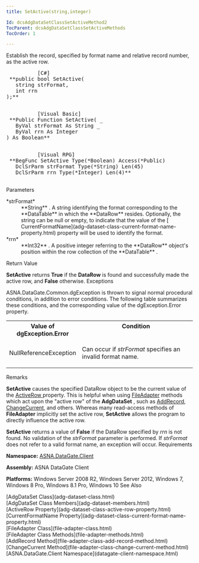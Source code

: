 ```yaml
---
title: SetActive(string,integer)

Id: dcsAdgDataSetClassSetActiveMethod2
TocParent: dcsAdgDataSetClassSetActiveMethods
TocOrder: 1

---
```


Establish the record, specified by format name and relative record number, as the active row.
<pre class="prettyprint">
          <span class="lang">[C#]</span>
 **public bool SetActive(
   string strFormat,
   int rrn
);** 
        </pre>

<pre class="prettyprint">
          <span class="lang">[Visual Basic] </span>
 **Public Function SetActive( _
   ByVal strFormat As String _
   ByVal rrn As Integer
) As Boolean** 
        </pre>

<pre class="prettyprint">
          <span class="lang">[Visual RPG]</span>
 **BegFunc SetActive Type(*Boolean) Access(*Public)
   DclSrParm strFormat Type(*String) Len(45)
   DclSrParm rrn Type(*Integer) Len(4)** 
        </pre>

Parameters

<dl>
        <dt>
 *strFormat* 
        </dt>
        <dd>
 **String** . A string identifying the format corresponding to the **DataTable** in which the **DataRow**  resides. 
						Optionally, the string can be null or empty, to indicate that the value of the [
							CurrentFormatName](adg-dataset-class-current-format-name-property.html) property will be used to identify the format. </dd>
        <dt>
 *rrn* 
        </dt>
        <dd>
 **Int32** . A positive integer referring to the **DataRow**  object's 
								position within the row collection of the **DataTable** .</dd>
</dl>

Return Value

**SetActive** returns **True** if the **DataRow** is found and successfully made the active row, and **False** otherwise.
Exceptions

ASNA.DataGate.Common.dgException is thrown to signal normal procedural conditions, in addition to error conditions. The following table summarizes these conditions, and the corresponding value of the dgException.Error property.
<br />

<table class="dtTABLE" id="Table5" x-use-null-cells="x-use-null-cells" style="border-spacing: 0px;     x-cell-content-align: Top" cellspacing="0">
          <colgroup span="1">
            <col span="1" style="FONT-WEIGHT: bold; WIDTH: 30%" />
            <col span="1" style="WIDTH: 70%" />
          </colgroup>
          <tr valign="top">
            <th colspan="1" rowspan="1">
							Value of dgException.Error
						</th>
            <th colspan="1" rowspan="1">
							Condition
						</th>
          </tr>
          <tr>
            <td colspan="1" rowspan="1">

NullReferenceException
</td>
            <td colspan="1" rowspan="1">

Can occur if *strFormat* specifies an invalid format name.
</td>
          </tr>
</table>

Remarks

**SetActive** causes the specified DataRow object to be the current value of the [ActiveRow ](adg-dataset-class-active-row-property.html) property. This is helpful when using [FileAdapter](file-adapter-methods.html) methods which act upon the "active row" of the **AdgDataSet** , such as [AddRecord](file-adapter-class-add-record-method.html), [ ChangeCurrent](file-adapter-class-change-current-method.html), and others. Whereas many read-access methods of **FileAdapter** implicitly set the active row, **SetActive** allows the program to directly influence the active row.

**SetActive** returns a value of **False** if the DataRow specified by *rrn* is not found. No validation of the *strFormat* parameter is performed. If *strFormat* does not refer to a valid format name, an exception will occur.
Requirements

**Namespace:** [ASNA.DataGate.Client](datagate-client-namespace.html) 

**Assembly:** ASNA DataGate Client

**Platforms:** Windows Server 2008 R2, Windows Server 2012, Windows 7, Windows 8 Pro, Windows 8.1 Pro, Windows 10
See Also

<dl />
      [AdgDataSet Class](adg-dataset-class.html)
      <br />
      [AdgDataSet Class Members](adg-dataset-members.html)
      <br />
      [ActiveRow Property](adg-dataset-class-active-row-property.html)
      <br />
      [CurrentFormatName 
					Property](adg-dataset-class-current-format-name-property.html)
      <br />
      [FileAdapter Class](file-adapter-class.html)
      <br />
      [FileAdapter Class Methods](file-adapter-methods.html)
      <br />
      [AddRecord Method](file-adapter-class-add-record-method.html)
      <br />
      [ChangeCurrent Method](file-adapter-class-change-current-method.html)
      <br />
      [ASNA.DataGate.Client Namespace](datagate-client-namespace.html)

